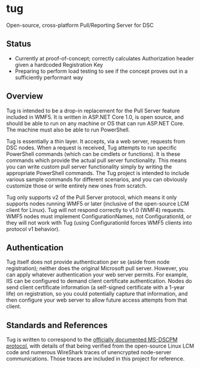 # tug
Open-source, cross-platform Pull/Reporting Server for DSC

## Status
* Currently at proof-of-concept; correctly calculates Authorization header given a hardcoded Registration Key
* Preparing to perform load testing to see if the concept proves out in a sufficiently performant way

## Overview
Tug is intended to be a drop-in replacement for the Pull Server feature included in WMF5. It is written in ASP.NET Core 1.0, is open source, and should be able to run on any machine or OS that can run ASP.NET Core. The machine must also be able to run PowerShell.

Tug is essentially a thin layer. It accepts, via a web server, requests from DSC nodes. When a request is received, Tug attempts to run specific PowerShell commands (which can be cmdlets or functions). It is these commands which provide the actual pull server functionality. This means you can write custom pull server functionality simply by writing the appropriate PowerShell commands. The Tug project is intended to include various sample commands for different scenarios, and you can obviously customize those or write entirely new ones from scratch.

Tug only supports v2 of the Pull Server protocol, which means it only supports nodes running WMF5 or later (inclusive of the open-source LCM client for Linux). Tug will not respond correctly to v1.0 (WMF4) requests. WMF5 nodes must implement ConfigurationNames, not ConfigurationId, or they will not work with Tug (using ConfigurationId forces WMF5 clients into protocol v1 behavior).

## Authentication
Tug itself does not provide authentication per se (aside from node registration); neither does the original Microsoft pull server. However, you can apply whatever authentication your web server permits. For example, IIS can be configured to demand client certificate authentication. Nodes do send client certificate information (a self-signed certificate with a 1-year life) on registration, so you could potentially capture that information, and then configure your web server to allow future access attempts from that client.

## Standards and References
Tug is written to correspond to the [officially documented MS-DSCPM protocol](https://msdn.microsoft.com/en-us/library/dn393548.aspx), with details of that being verified from the open-source Linux LCM code and numerous WireShark traces of unencrypted node-server communications. Those traces are included in this project for reference.
